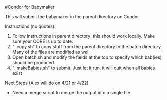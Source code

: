 #Condor for Babymaker

This will submit the babymaker in the parent directory on Condor

Instructions (no quotes):
  1.  Follow instructions in parent directory; this should work locally.  Make sure your CORE is up to date.
  2.  ". copy.sh" to copy stuff from the parent directory to the batch directory.  Many of the files are modified as well.
  3.  Open batch.sh and modify the fields at the top to specify which bab(ies) should be produced
  4.  ". makeBabies.sh" to submit.  Just let it run, it will quit when all babies exist

Next Steps (Alex will do on 4/21 or 4/22)
  -  Need a merge script to merge the output into a single file
